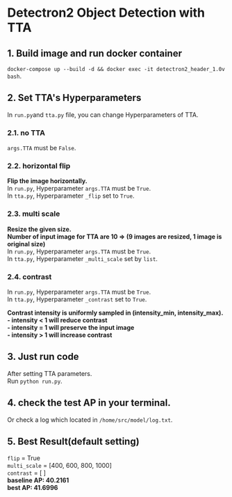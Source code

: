 # Detectron2 Object Detection with TTA
## 1. Build image and run docker container
`docker-compose up --build -d && docker exec -it detectron2_header_1.0v bash`.

## 2. Set TTA's Hyperparameters
In `run.py`and `tta.py` file, you can change Hyperparameters of TTA.
### 2.1. no TTA
`args.TTA` must be `False`.
### 2.2. horizontal flip
**Flip the image horizontally.**<br>
In `run.py`, Hyperparameter `args.TTA` must be `True`. <br>
In `tta.py`, Hyperparameter `_flip` set to `True`.

### 2.3. multi scale
**Resize the given size.<br>
Number of input image for TTA are 10 => (9 images are resized, 1 image is original size)**<br>
In `run.py`, Hyperparameter `args.TTA` must be `True`. <br>
In `tta.py`, Hyperparameter `_multi_scale` set by `list`.

### 2.4. contrast
In `run.py`, Hyperparameter `args.TTA` must be `True`. <br>
In `tta.py`, Hyperparameter `_contrast` set to `True`.

**Contrast intensity is uniformly sampled in (intensity_min, intensity_max).<br>
    - intensity < 1 will reduce contrast <br>
    - intensity = 1 will preserve the input image <br>
    - intensity > 1 will increase contrast**<br>

## 3. Just run code
After setting TTA parameters. <br>
Run `python run.py`.

## 4. check the test AP in your terminal.
Or check a log which located in `/home/src/model/log.txt`.

## 5. Best Result(default setting)
`flip` = True <br>
`multi_scale` = [400, 600, 800, 1000] <br>
`contrast` = [ ]<br>
**baseline AP: 40.2161**<br>
**best AP: 41.6996**
